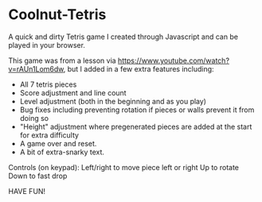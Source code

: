 # Coolnut-Tetris
A quick and dirty Tetris game I created through Javascript and can be played in your browser.

This game was from a lesson via https://www.youtube.com/watch?v=rAUn1Lom6dw, but I added in a few extra features including:
- All 7 tetris pieces
- Score adjustment and line count
- Level adjustment (both in the beginning and as you play)
- Bug fixes including preventing rotation if pieces or walls prevent it from doing so
- "Height" adjustment where pregenerated pieces are added at the start for extra difficulty
- A game over and reset.
- A bit of extra-snarky text.

Controls (on keypad):
Left/right to move piece left or right
Up to rotate
Down to fast drop

HAVE FUN!
